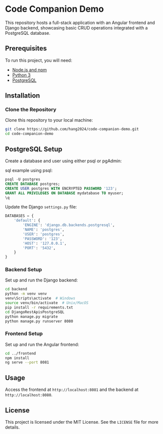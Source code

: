 # Code Companion Demo

This repository hosts a full-stack application with an Angular frontend and Django backend, showcasing basic CRUD operations integrated with a PostgreSQL database.

## Prerequisites

To run this project, you will need:

- [Node.js and npm](https://nodejs.org/en/download/)
- [Python 3](https://www.python.org/downloads/)
- [PostgreSQL](https://www.postgresql.org/download/)

## Installation

### Clone the Repository

Clone this repository to your local machine:

```bash
git clone https://github.com/hang2024/code-companion-demo.git
cd code-companion-demo
```

## PostgreSQL Setup

Create a database and user using either psql or pgAdmin:

sql example using psql:

```sql
psql -U postgres
CREATE DATABASE postgres;
CREATE USER postgres WITH ENCRYPTED PASSWORD '123';
GRANT ALL PRIVILEGES ON DATABASE mydatabase TO myuser;
\q
```

Update the Django `settings.py` file:

```python
DATABASES = {
    'default': {
        'ENGINE': 'django.db.backends.postgresql',
        'NAME': 'postgres',
        'USER': 'postgres',
        'PASSWORD': '123',
        'HOST': '127.0.0.1',
        'PORT': '5432',
    }
}
```

### Backend Setup

Set up and run the Django backend:

```bash
cd backend
python -m venv venv
venv\Scripts\activate  # Windows
source venv/bin/activate  # Unix/MacOS
pip install -r requirements.txt
cd DjangoRestApisPostgreSQL
python manage.py migrate
python manage.py runserver 8080
```

### Frontend Setup

Set up and run the Angular frontend:

```bash
cd ../frontend
npm install
ng serve --port 8081
```

## Usage

Access the frontend at `http://localhost:8081` and the backend at `http://localhost:8080`.

## License

This project is licensed under the MIT License. See the `LICENSE` file for more details.
